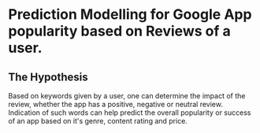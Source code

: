 # Prediction Modelling for Google App popularity based on Reviews of a user. 

## The Hypothesis
Based on keywords given by a user, one can determine the impact of the review, whether the app has a positive, negative or neutral review. Indication of such words can help predict the overall popularity or success of an app based on it's genre, content rating and price. 

